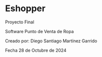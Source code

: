 # Eshopper
Proyecto Final

Software Punto de Venta de Ropa

Creado por: Diego Santiago Martínez Garrido

Fecha 28 de Octubre de 2024
